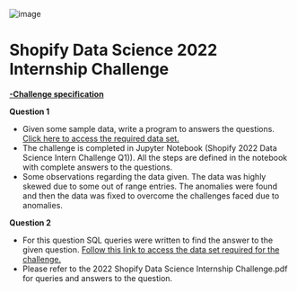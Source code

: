 ![image](https://user-images.githubusercontent.com/91573783/149607692-2d8c9c19-6055-4838-a37c-78d8759f0159.png)
# Shopify Data Science 2022 Internship Challenge

[**-Challenge specification**](https://docs.google.com/document/d/13VCtoyto9X1PZ74nPI4ZEDdb8hF8LAlcmLH1ZTHxKxE/edit#)

**Question 1**

-  Given some sample data, write a program to answers the questions. [Click here to access the required data set.](https://docs.google.com/spreadsheets/d/16i38oonuX1y1g7C_UAmiK9GkY7cS-64DfiDMNiR41LM/edit#gid=0)
-  The challenge is completed in Jupyter Notebook (Shopify 2022 Data Science Intern Challenge Q1)). All the steps are defined in the notebook with complete answers to the questions.
-  Some observations regarding the data given. The data was highly skewed due to some out of range entries. The anomalies were found and then the data was fixed to overcome the challenges faced due to anomalies.

**Question 2**
- For this question SQL queries were written to find the answer to the given question. [Follow this link to access the data set required for the challenge.](https://www.w3schools.com/SQL/TRYSQL.ASP?FILENAME=TRYSQL_SELECT_ALL)
- Please refer to the 2022 Shopify Data Science Internship Challenge.pdf for queries and answers to the question.
